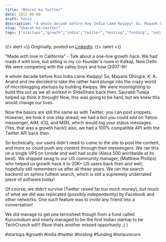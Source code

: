 ```yaml
---
title: "Bharat ka Twitter"
date: 2022-06-06
draft: false
description: "A whole decade before Koo India came Kwippy! So, Mayank Dhingra, K. A. Anand and me decided to take the rather hard plunge into the crazy world of microblogging startups by building Kwippy. We were moonlighting to build this out as we all worked in SlideShare back then. Saurabh Tuteja helped up think it through! Now, this was going to be hard, but we knew this would change our lives."
slug: "bharat-ka-twitter"
tags: ["startups","growth","india","twitter","hosting","funding", "notaunicorn"]
---
```


{{< alert >}}
Originially, posted on <a href="https://www.linkedin.com/feed/update/urn:li:activity:6864639987841830912/">LinkedIn</a>.
{{< /alert >}}

"Made with love in California" - Talk about a one-line growth hack. We had made it with love, but sitting in my co-founder's room in Kalkaji, New Delhi. We were competing with the valley boys and how (2007-9)!

A whole decade before Koo India came Kwippy! So, Mayank Dhingra, K. A. Anand and me decided to take the rather hard plunge into the crazy world of microblogging startups by building Kwippy. We were moonlighting to build this out as we all worked in SlideShare back then. Saurabh Tuteja helped up think it through! Now, this was going to be hard, but we knew this would change our lives.

Now the basics are still the same as with Twitter; you can post snippets. However, we took it one step ahead; we had a bot you could add on Yahoo messenger, AIM, ICQ, and MSN, which would log your status messages. (Yes, that was a growth hack!) also, we had a 100% compatible API with the Twitter API back then.

So technically, our users didn't need to come to the site to post the content, and more so could push any content through their messengers. We ran this on a single VPS on Linode and well had scale (Alexa 500 worldwide at its best). We shipped swag to our US community manager, (Matthew Phillips) who helped us growth hack it to 20K+ US users back then and well, hopefully still remembers us after all these years. We ran the search backend on sphinx fulltext search, which is still a supremely underrated piece of software today!

Of course, we didn't survive (Twitter raised far too much money), but much of what we did was replicated (possibly independently) by Facebook and other networks. One such feature was to invite any friend into a conversation!

We did manage to get one termsheet though from a fund called Kuruvindium and nearly managed to be the first Indian startup to be TechCrunch ed!!! (Now thats another missed opportunity ;) )

#startups #growth #india #twitter #hosting #funding #notaunicorn